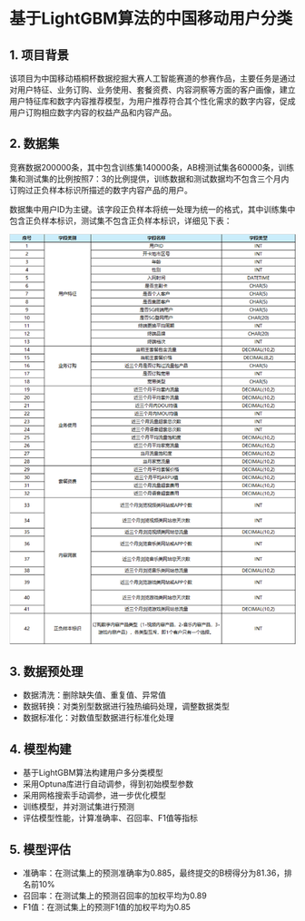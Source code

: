 # 基于LightGBM算法的中国移动用户分类
## 1. 项目背景
该项目为中国移动梧桐杯数据挖掘大赛人工智能赛道的参赛作品，主要任务是通过对用户特征、业务订购、业务使用、套餐资费、内容洞察等方面的客户画像，建立用户特征库和数字内容推荐模型，为用户推荐符合其个性化需求的数字内容，促成用户订购相应数字内容的权益产品和内容产品。

## 2. 数据集
竞赛数据200000条，其中包含训练集140000条，AB榜测试集各60000条，训练集和测试集的比例按照7：3的比例提供，训练数据和测试数据均不包含三个月内订购过正负样本标识所描述的数字内容产品的用户。

数据集中用户ID为主键。该字段正负样本将统一处理为统一的格式，其中训练集中包含正负样本标识，测试集不包含正负样本标识，详细见下表：

![Image text](https://github.com/nightmare-kk/Python-Project/blob/main/3.CMCC%20Customer%20Classification/Dataset.png)

## 3. 数据预处理
- 数据清洗：删除缺失值、重复值、异常值
- 数据转换：对类别型数据进行独热编码处理，调整数据类型
- 数据标准化：对数值型数据进行标准化处理

## 4. 模型构建
- 基于LightGBM算法构建用户多分类模型
- 采用Optuna库进行自动调参，得到初始模型参数
- 采用网格搜索手动调参，进一步优化模型
- 训练模型，并对测试集进行预测
- 评估模型性能，计算准确率、召回率、F1值等指标

## 5. 模型评估
- 准确率：在测试集上的预测准确率为0.885，最终提交的B榜得分为81.36，排名前10%
- 召回率：在测试集上的预测召回率的加权平均为0.89
- F1值：在测试集上的预测F1值的加权平均为0.85


